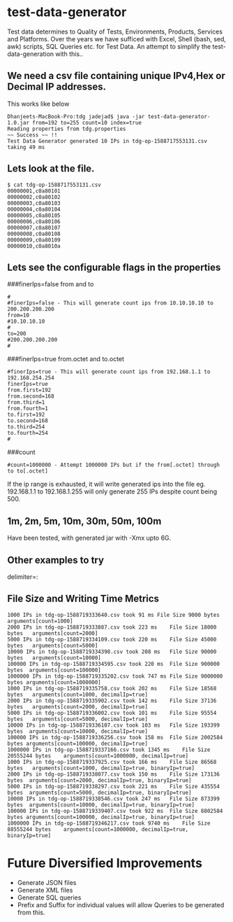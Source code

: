 # test-data-generator
Test data determines to Quality of Tests, Environments, Products, Services and Platforms. Over the years we have sufficed with Excel, Shell (bash, sed, awk) scripts, SQL Queries etc. for Test Data. An attempt to simplify the test-data-generation with this..

## We need a csv file containing unique IPv4,Hex or Decimal IP addresses.

This works like below

```$xslt
Dhanjeets-MacBook-Pro:tdg jadejad$ java -jar test-data-generator-1.0.jar from=192 to=255 count=10 index=true
Reading properties from tdg.properties
~~ Success ~~ !!
Test Data Generator generated 10 IPs in tdg-op-1588717553131.csv taking 49 ms
```
## Lets look at the file.

```
$ cat tdg-op-1588717553131.csv 
00000001,c0a80101
00000002,c0a80102
00000003,c0a80103
00000004,c0a80104
00000005,c0a80105
00000006,c0a80106
00000007,c0a80107
00000008,c0a80108
00000009,c0a80109
00000010,c0a8010a
```

## Lets see the configurable flags in the properties
###finerIps=false from and to 
```
#
#finerIps=false - This will generate count ips from 10.10.10.10 to 200.200.200.200
from=10
#10.10.10.10
#
to=200
#200.200.200.200
#
```
###finerIps=true from.octet and to.octet
```
#finerIps=true - This will generate count ips from 192.168.1.1 to 192.168.254.254
finerIps=true
from.first=192
from.second=168
from.third=1
from.fourth=1
to.first=192
to.second=168
to.third=254
to.fourth=254
#
```
###count
```
#count=1000000 - Attempt 1000000 IPs but if the from[.octet] through to to[.octet]
```
If the ip range is exhausted, it will write generated ips into the file
eg. 192.168.1.1 to 192.168.1.255 will only generate 255 IPs despite count being 500.

## 1m, 2m, 5m, 10m, 30m, 50m, 100m
Have been tested, with generated jar with -Xmx upto 6G.

## Other examples to try
delimiter=:

## File Size and Writing Time Metrics
```
1000 IPs in tdg-op-1588719333640.csv took 91 ms	File Size 9000 bytes	arguments[count=1000]
2000 IPs in tdg-op-1588719333887.csv took 223 ms	File Size 18000 bytes	arguments[count=2000]
5000 IPs in tdg-op-1588719334109.csv took 220 ms	File Size 45000 bytes	arguments[count=5000]
10000 IPs in tdg-op-1588719334398.csv took 208 ms	File Size 90000 bytes	arguments[count=10000]
100000 IPs in tdg-op-1588719334595.csv took 220 ms	File Size 900000 bytes	arguments[count=100000]
1000000 IPs in tdg-op-1588719335202.csv took 747 ms	File Size 9000000 bytes	arguments[count=1000000]
1000 IPs in tdg-op-1588719335758.csv took 202 ms	File Size 18568 bytes	arguments[count=1000, decimalIp=true]
2000 IPs in tdg-op-1588719335902.csv took 142 ms	File Size 37136 bytes	arguments[count=2000, decimalIp=true]
5000 IPs in tdg-op-1588719336002.csv took 101 ms	File Size 95554 bytes	arguments[count=5000, decimalIp=true]
10000 IPs in tdg-op-1588719336107.csv took 103 ms	File Size 193399 bytes	arguments[count=10000, decimalIp=true]
100000 IPs in tdg-op-1588719336256.csv took 158 ms	File Size 2002584 bytes	arguments[count=100000, decimalIp=true]
1000000 IPs in tdg-op-1588719337166.csv took 1345 ms	File Size 20555244 bytes	arguments[count=1000000, decimalIp=true]
1000 IPs in tdg-op-1588719337925.csv took 166 ms	File Size 86568 bytes	arguments[count=1000, decimalIp=true, binaryIp=true]
2000 IPs in tdg-op-1588719338077.csv took 150 ms	File Size 173136 bytes	arguments[count=2000, decimalIp=true, binaryIp=true]
5000 IPs in tdg-op-1588719338297.csv took 221 ms	File Size 435554 bytes	arguments[count=5000, decimalIp=true, binaryIp=true]
10000 IPs in tdg-op-1588719338546.csv took 247 ms	File Size 873399 bytes	arguments[count=10000, decimalIp=true, binaryIp=true]
100000 IPs in tdg-op-1588719339407.csv took 922 ms	File Size 8802584 bytes	arguments[count=100000, decimalIp=true, binaryIp=true]
1000000 IPs in tdg-op-1588719346217.csv took 9740 ms	File Size 88555244 bytes	arguments[count=1000000, decimalIp=true, binaryIp=true]
```

# Future Diversified Improvements
- Generate JSON files
- Generate XML files
- Generate SQL queries
- Prefix and Suffix for individual values will allow Queries to be generated from this.